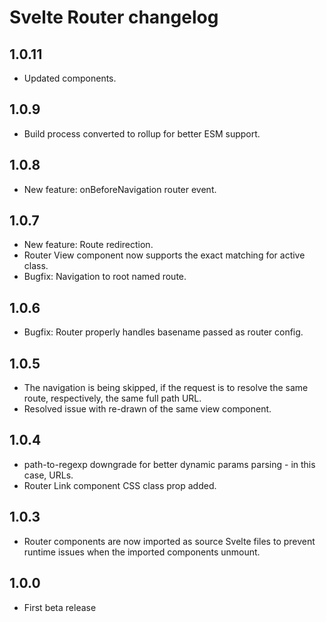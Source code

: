 # Svelte Router changelog

## 1.0.11

* Updated components.

## 1.0.9

* Build process converted to rollup for better ESM support.

## 1.0.8

* New feature: onBeforeNavigation router event.

## 1.0.7

* New feature: Route redirection.
* Router View component now supports the exact matching for active class.
* Bugfix: Navigation to root named route.

## 1.0.6

* Bugfix: Router properly handles basename passed as router config.

## 1.0.5

* The navigation is being skipped, if the request is to resolve the same route, respectively, the same full path URL.
* Resolved issue with re-drawn of the same view component.

## 1.0.4

* path-to-regexp downgrade for better dynamic params parsing - in this case, URLs.
* Router Link component CSS class prop added.

## 1.0.3

* Router components are now imported as source Svelte files to prevent runtime issues when the imported components unmount.

## 1.0.0

* First beta release

